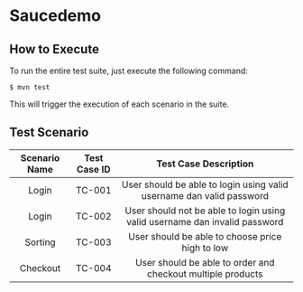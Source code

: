 # Saucedemo
## How to Execute
To run the entire test suite, just execute the following command:
```
$ mvn test
```
This will trigger the execution of each scenario in the suite.

## Test Scenario

| Scenario Name | Test Case ID| Test Case Description |
| :---: | :---: | :---: |
| Login | TC-001 | User should be able to login using valid username dan valid password | 
| Login | TC-002 | User should not be able to login using valid username dan invalid password | 
| Sorting | TC-003 | User should be able to choose price high to low | 
| Checkout | TC-004| User should be able to order and checkout multiple products | 




